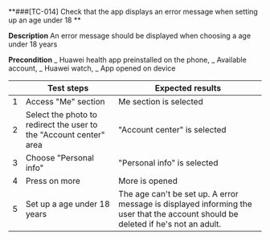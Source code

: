 **###[TC-014] Check that the app displays an error message when setting up an age under 18 **

**Description**
An error message should be displayed when choosing a age under 18 years

**Precondition**
_ Huawei health app preinstalled on the phone,
_ Available account,
_ Huawei watch,
_ App opened on device

|     | **Test steps**                                                     | **Expected results**                                                                                                              |
| --- | ------------------------------------------------------------------ | --------------------------------------------------------------------------------------------------------------------------------- |
| 1   | Access "Me" section                                                | Me section is selected                                                                                                            |
| 2   | Select the photo to redirect the user to the "Account center" area | "Account center" is selected                                                                                                      |
| 3   | Choose "Personal info"                                             | "Personal info" is selected                                                                                                       |
| 4   | Press on more                                                      | More is opened                                                                                                                    |
| 5   | Set up a age under 18 years                                        | The age can't be set up. A error message is displayed informing the user that the account should be deleted if he's not an adult. |
